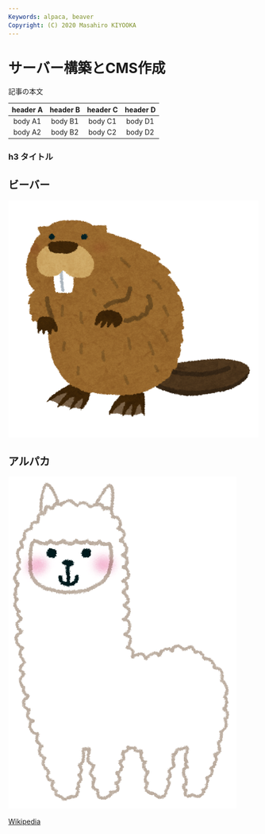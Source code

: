 ```yaml
---
Keywords: alpaca, beaver
Copyright: (C) 2020 Masahiro KIYOOKA
---
```


# サーバー構築とCMS作成

記事の本文

| header A | header B | header C | header D |
| :------: | :------: | :------: | :------: |
|  body A1 |  body B1 |  body C1 |  body D1 |
|  body A2 |  body B2 |  body C2 |  body D2 |

### h3 タイトル

## ビーバー

![ビーバー](./beaver.png)

## <span id="alpaca">アルパカ</span>

![](alpaca.png)

[Wikipedia](https://ja.wikipedia.org/wiki/%E3%83%93%E3%83%BC%E3%83%90%E3%83%BC)

